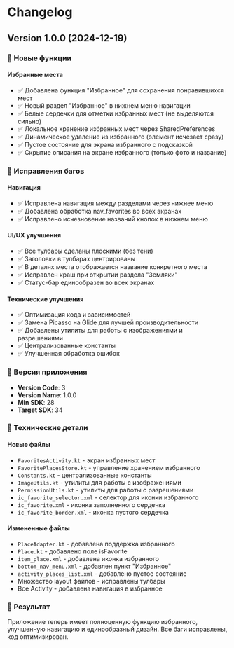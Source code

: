 # Changelog

## Version 1.0.0 (2024-12-19)

### 🎉 Новые функции

#### Избранные места
- ✅ Добавлена функция "Избранное" для сохранения понравившихся мест
- ✅ Новый раздел "Избранное" в нижнем меню навигации
- ✅ Белые сердечки для отметки избранных мест (не выделяются сильно)
- ✅ Локальное хранение избранных мест через SharedPreferences
- ✅ Динамическое удаление из избранного (элемент исчезает сразу)
- ✅ Пустое состояние для экрана избранного с подсказкой
- ✅ Скрытие описания на экране избранного (только фото и название)

### 🐛 Исправления багов

#### Навигация
- ✅ Исправлена навигация между разделами через нижнее меню
- ✅ Добавлена обработка nav_favorites во всех экранах
- ✅ Исправлено исчезновение названий кнопок в нижнем меню

#### UI/UX улучшения
- ✅ Все тулбары сделаны плоскими (без тени)
- ✅ Заголовки в тулбарах центрированы
- ✅ В деталях места отображается название конкретного места
- ✅ Исправлен краш при открытии раздела "Земляки"
- ✅ Статус-бар единообразен во всех экранах

#### Технические улучшения
- ✅ Оптимизация кода и зависимостей
- ✅ Замена Picasso на Glide для лучшей производительности
- ✅ Добавлены утилиты для работы с изображениями и разрешениями
- ✅ Централизованные константы
- ✅ Улучшенная обработка ошибок

### 📱 Версия приложения
- **Version Code**: 3
- **Version Name**: 1.0.0
- **Min SDK**: 28
- **Target SDK**: 34

### 🔧 Технические детали

#### Новые файлы
- `FavoritesActivity.kt` - экран избранных мест
- `FavoritePlacesStore.kt` - управление хранением избранного
- `Constants.kt` - централизованные константы
- `ImageUtils.kt` - утилиты для работы с изображениями
- `PermissionUtils.kt` - утилиты для работы с разрешениями
- `ic_favorite_selector.xml` - селектор для иконки избранного
- `ic_favorite.xml` - иконка заполненного сердечка
- `ic_favorite_border.xml` - иконка пустого сердечка

#### Измененные файлы
- `PlaceAdapter.kt` - добавлена поддержка избранного
- `Place.kt` - добавлено поле isFavorite
- `item_place.xml` - добавлена иконка избранного
- `bottom_nav_menu.xml` - добавлен пункт "Избранное"
- `activity_places_list.xml` - добавлено пустое состояние
- Множество layout файлов - исправлены тулбары
- Все Activity - добавлена навигация в избранное

### 🎯 Результат
Приложение теперь имеет полноценную функцию избранного, улучшенную навигацию и единообразный дизайн. Все баги исправлены, код оптимизирован.
